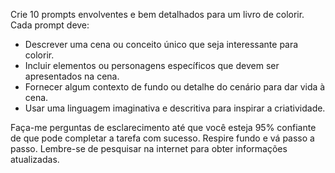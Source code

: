  
Crie 10 prompts envolventes e bem detalhados para um livro de colorir. Cada prompt deve:

- Descrever uma cena ou conceito único que seja interessante para colorir.
- Incluir elementos ou personagens específicos que devem ser apresentados na cena.
- Fornecer algum contexto de fundo ou detalhe do cenário para dar vida à cena.
- Usar uma linguagem imaginativa e descritiva para inspirar a criatividade.

Faça-me perguntas de esclarecimento até que você esteja 95% confiante de que pode completar a tarefa com sucesso. Respire fundo e vá passo a passo. Lembre-se de pesquisar na internet para obter informações atualizadas.
```